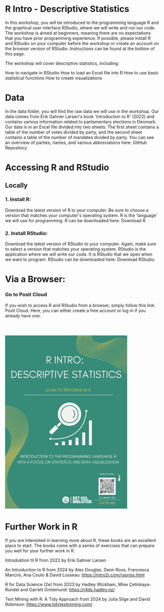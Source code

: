 # R Intro - Descriptive Statistics
In this workshop, you will be introduced to the programming language R and the graphical user interface RStudio, where we will write and run our code. The workshop is aimed at beginners, meaning there are no expectations that you have prior programming experience. If possible, please install R and RStudio on your computer before the workshop or create an account on the browser version of RStudio. Instructions can be found at the bottom of this page.

The workshop will cover descriptive statistics, including:

How to navigate in RStudio
How to load an Excel file into R
How to use basic statistical functions
How to create visualizations

# Data
In the data folder, you will find the raw data we will use in the workshop. Our data comes from Erik Gahner Larsen's book 'Introduction to R' (2022) and contains various information related to parliamentary elections in Denmark. Our data is in an Excel file divided into two sheets. The first sheet contains a table of the number of votes divided by party, and the second sheet contains a table of the number of mandates divided by party. You can see an overview of parties, names, and various abbreviations here: GitHub Repository.

# Accessing R and RStudio
## Locally

### 1. Install R:
Download the latest version of R to your computer. Be sure to choose a version that matches your computer's operating system. R is the 'language' we will use for programming.
R can be downloaded here: Download R.

### 2. Install RStudio:
Download the latest version of RStudio to your computer. Again, make sure to select a version that matches your operating system. RStudio is the application where we will write our code. It is RStudio that we open when we want to program.
RStudio can be downloaded here: Download RStudio.

# Via a Browser:
### Go to Posit Cloud
If you wish to access R and RStudio from a browser, simply follow this link: Posit Cloud. Here, you can either create a free account or log in if you already have one.

# 
<br><img src="./StatistikIntro_en.png" width="400"/>

# Further Work in R
If you are interested in learning more about R, these books are an excellent place to start. The books come with a series of exercises that can prepare you well for your further work in R.

Introduktion til R from 2022 by Erik Gahner Larsen

An Introduction to R from 2024 by Alex Douglas, Deon Roos, Francesca Mancini, Ana Couto & David Lusseau: https://intro2r.com/rsprojs.html

R for Data Science (2e) from 2023 by Hadley Wickham, Mine Çetinkaya-Rundel and Garrett Grolemund: https://r4ds.hadley.nz/

Text Mining with R: A Tidy Approach from 2024 by Julia Silge and David Robinson: https://www.tidytextmining.com/
